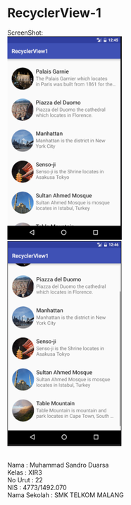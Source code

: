 # RecyclerView-1

ScreenShot:
<br><img src="https://github.com/LelakiTamvan/RecyclerView-1/blob/master/1%2C1.PNG"/>
<br><img src="https://github.com/LelakiTamvan/RecyclerView-1/blob/master/1%2C2.PNG"/>


<br>Nama          : Muhammad Sandro Duarsa
<br>Kelas         : XIR3
<br>No Urut       : 22
<br>NIS           : 4773/1492.070
<br>Nama Sekolah  : SMK TELKOM MALANG
